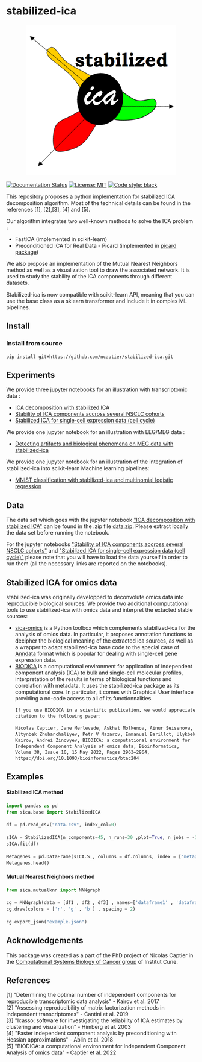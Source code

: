 # stabilized-ica

<p align="center">
    <img src="https://github.com/ncaptier/stabilized-ica/blob/master/docs/source/images/full_logo.png" width="400" height="400" />
</p>

[![Documentation Status](https://readthedocs.org/projects/stabilized-ica/badge/?version=latest)](https://stabilized-ica.readthedocs.io/en/latest/?badge=latest) 
[![License: MIT](https://img.shields.io/badge/License-MIT-yellow.svg)](https://opensource.org/licenses/MIT)
[![Code style: black](https://img.shields.io/badge/code%20style-black-000000.svg)](https://github.com/psf/black)

This repository proposes a python implementation for stabilized ICA decomposition algorithm. Most of the technical
details can be found in the references [1], [2],[3], [4] and [5].

Our algorithm integrates two well-known methods to solve the ICA problem :

* FastICA (implemented in scikit-learn)
* Preconditioned ICA for Real Data - Picard (implemented in [picard package](https://pierreablin.github.io/picard/))

We also propose an implementation of the Mutual Nearest Neighbors method as well as a visualization tool to draw the associated network. It is used to study the stability of the ICA components through different datasets.   

Stabilized-ica is now compatible with scikit-learn API, meaning that you can use the base class as a sklearn transformer and include it in complex ML pipelines. 

## Install

### Install from source
```
pip install git+https://github.com/ncaptier/stabilized-ica.git
```

## Experiments

We provide three jupyter notebooks for an illustration with transcriptomic data :

* [ICA decomposition with stabilized ICA](https://github.com/ncaptier/stabilized-ica/blob/master/examples/transcriptomic_ICA.ipynb)
* [Stability of ICA components accross several NSCLC cohorts](https://github.com/ncaptier/stabilized-ica/blob/master/examples/stability_study.ipynb)
* [Stabilized ICA for single-cell expression data (cell cycle)](https://github.com/ncaptier/stabilized-ica/blob/master/examples/cell_cycle_ICA.ipynb)

We provide one jupyter notebook for an illustration with EEG/MEG data :

* [Detecting artifacts and biological phenomena on MEG data with stabilized-ica](https://github.com/ncaptier/stabilized-ica/blob/master/examples/sica_MEG.ipynb)

We provide one jupyter notebook for an illustration of the integration of stabilized-ica into scikit-learn Machine learning pipelines:   

* [MNIST classification with stabilized-ica and multinomial logistic regression](https://github.com/ncaptier/stabilized-ica/blob/master/examples/MNIST_classification.ipynb)

## Data

The data set which goes with the jupyter
notebook ["ICA decomposition with stabilized ICA"](https://github.com/ncaptier/stabilized-ica/blob/master/examples/transcriptomic_ICA.ipynb)
can be found in the .zip
file [data.zip](https://github.com/ncaptier/stabilized-ica/blob/master/examples/data.zip).
Please extract locally the data set before running the notebook.

For the jupyter
notebooks ["Stability of ICA components accross several NSCLC cohorts"](https://github.com/ncaptier/stabilized-ica/blob/master/examples/stability_study.ipynb)
and ["Stabilized ICA for single-cell expression data (cell cycle)"](https://github.com/ncaptier/stabilized-ica/blob/master/examples/cell_cycle_ICA.ipynb)
please note that you will have to load the data yourself in order to run them (all the necessary links are reported on
the notebooks).

## Stabilized ICA for omics data

stabilized-ica was originally developped to deconvolute omics data into reproducible biological sources. We provide two
additional computational tools to use stabilized-ica with omics data and interpret the extacted stable sources:

* [sica-omics](https://github.com/ncaptier/sica-omics) is a Python toolbox which complements stabilized-ica for the
  analysis of omics data. In particular, it proposes annotation functions to decipher the biological meaning of the
  extracted ica sources, as well as a wrapper to adapt stabilized-ica base code to the special case
  of [Anndata](https://anndata.readthedocs.io/en/latest/) format which is popular for dealing with single-cell gene
  expression data.
* [BIODICA](https://sysbio-curie.github.io/biodica-environment/) is a computational environment for application of
  independent component analysis (ICA) to bulk and single-cell molecular profiles, interpretation of the results in
  terms of biological functions and correlation with metadata. It uses the stabilized-ica package as its computational
  core. In particular, it comes with Graphical User interface providing a no-code access to all of its functionnalities.
    ```
  If you use BIODICA in a scientific publication, we would appreciate citation to the following paper:
  
    Nicolas Captier, Jane Merlevede, Askhat Molkenov, Ainur Seisenova, Altynbek Zhubanchaliyev, Petr V Nazarov, Emmanuel Barillot, Ulykbek Kairov, Andrei Zinovyev, BIODICA: a computational environment for Independent Component Analysis of omics data, Bioinformatics, Volume 38, Issue 10, 15 May 2022, Pages 2963–2964, https://doi.org/10.1093/bioinformatics/btac204
  ```

## Examples

#### Stabilized ICA method

```python
import pandas as pd
from sica.base import StabilizedICA

df = pd.read_csv("data.csv", index_col=0)

sICA = StabilizedICA(n_components=45, n_runs=30 ,plot=True, n_jobs = -1)
sICA.fit(df)

Metagenes = pd.DataFrame(sICA.S_, columns = df.columns, index = ['metagene ' + str(i) for i in range(sICA.S_.shape[0])])
Metagenes.head()
```

#### Mutual Nearest Neighbors method

```python
from sica.mutualknn import MNNgraph

cg = MNNgraph(data = [df1 , df2 , df3] , names=['dataframe1' , 'dataframe2' , 'dataframe3'] , k=1)
cg.draw(colors = ['r', 'g' , 'b'] , spacing = 2)

cg.export_json("example.json")
```

## Acknowledgements

This package was created as a part of the PhD project of Nicolas Captier in the [Computational Systems Biology of Cancer group](http://sysbio.curie.fr) of Institut Curie.

## References

[1] "Determining the optimal number of independent components for reproducible transcriptomic data analysis" - Kairov et
al. 2017   
[2] "Assessing reproducibility of matrix factorization methods in independent transcriptomes" - Cantini et al. 2019    
[3] "Icasso: software for investigating the reliability of ICA estimates by clustering and visualization" - Himberg et
al. 2003   
[4] "Faster independent component analysis by preconditioning with Hessian approximations" - Ablin et al. 2018   
[5] "BIODICA: a computational environment for Independent Component Analysis of omics data" - Captier et al. 2022